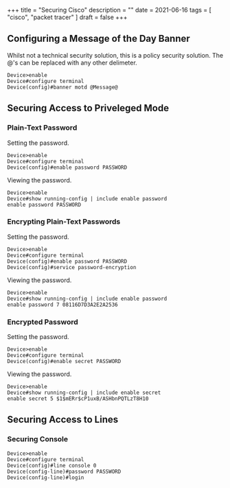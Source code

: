 +++
title = "Securing Cisco"
description = ""
date = 2021-06-16
tags = [ "cisco", "packet tracer" ]
draft = false
+++

## Configuring a Message of the Day Banner

Whilst not a technical security solution, this is a policy security solution.
The @'s can be replaced with any other delimeter.

```ios
Device>enable
Device#configure terminal
Device(config)#banner motd @Message@
```

## Securing Access to Priveleged Mode

### Plain-Text Password

Setting the password.

```ios
Device>enable
Device#configure terminal
Device(config)#enable password PASSWORD
```

Viewing the password.

```ios
Device>enable
Device#show running-config | include enable password
enable password PASSWORD
```

### Encrypting Plain-Text Passwords

Setting the password.

```ios
Device>enable
Device#configure terminal
Device(config)#enable password PASSWORD
Device(config)#service password-encryption
```

Viewing the password.

```ios
Device>enable
Device#show running-config | include enable password
enable password 7 08116D7D3A2E2A2536
```

### Encrypted Password

Setting the password.

```ios
Device>enable
Device#configure terminal
Device(config)#enable secret PASSWORD
```

Viewing the password.

```ios
Device>enable
Device#show running-config | include enable secret
enable secret 5 $1$mERr$cP1uxB/ASHbnPQTLzT8H10
```

## Securing Access to Lines

### Securing Console

```ios
Device>enable
Device#configure terminal
Device(config)#line console 0
Device(config-line)#password PASSWORD
Device(config-line)#login
```

